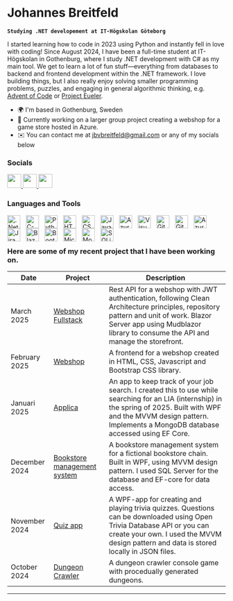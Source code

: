 #  Johannes Breitfeld

**```Studying .NET developement at IT-Högskolan Göteborg```**

I started learning how to code in 2023 using Python and instantly fell in love with coding! Since August 2024, I have been a full-time student at IT-Högskolan in Gothenburg, where I study .NET development with C# as my main tool. We get to learn a lot of fun stuff—everything from databases to backend and frontend development within the .NET framework. I love building things, but I also really enjoy solving smaller programming problems, puzzles, and engaging in general algorithmic thinking, e.g. [Advent of Code](https://github.com/JohannesBreitfeld/AdventOfCode) or [Project Eueler](https://github.com/JohannesBreitfeld/ProjectEuler).

* 🌍  I'm based in Gothenburg, Sweden
* :hammer: Currently working on a larger group project creating a webshop for a game store hosted in Azure.
* ✉️  You can contact me at [jbvbreitfeld@gmail.com](mailto:jbvbreitfeld@gmail.com ) or any of my socials below

### Socials

<p align="left"> <a href="https://discord.com/users/johannesbreitfeld" target="_blank" rel="noreferrer"> <picture> <source media="(prefers-color-scheme: dark)" srcset="https://raw.githubusercontent.com/danielcranney/readme-generator/main/public/icons/socials/discord-dark.svg" /> <source media="(prefers-color-scheme: light)" srcset="https://raw.githubusercontent.com/danielcranney/readme-generator/main/public/icons/socials/discord.svg" /> <img src="https://raw.githubusercontent.com/danielcranney/readme-generator/main/public/icons/socials/discord.svg" width="32" height="32" /> </picture> </a> <a href="https://www.github.com/johannes" target="_blank" rel="noreferrer"> <picture> <source media="(prefers-color-scheme: dark)" srcset="https://raw.githubusercontent.com/danielcranney/readme-generator/main/public/icons/socials/github-dark.svg" /> <source media="(prefers-color-scheme: light)" srcset="https://raw.githubusercontent.com/danielcranney/readme-generator/main/public/icons/socials/github.svg" /> <img src="https://raw.githubusercontent.com/danielcranney/readme-generator/main/public/icons/socials/github.svg" width="32" height="32" /> </picture> </a> <a href="https://www.linkedin.com/in/johannesbreitfeld/" target="_blank" rel="noreferrer"> <picture> <source media="(prefers-color-scheme: dark)" srcset="https://raw.githubusercontent.com/danielcranney/readme-generator/main/public/icons/socials/linkedin-dark.svg" /> <source media="(prefers-color-scheme: light)" srcset="https://raw.githubusercontent.com/danielcranney/readme-generator/main/public/icons/socials/linkedin.svg" /> <img src="https://raw.githubusercontent.com/danielcranney/readme-generator/main/public/icons/socials/linkedin.svg" width="32" height="32" /> </picture> </a></p>
 

###  Languages and Tools

<img align="left" alt=".Net" title=".Net" width="30px" style="padding-right:10px;" src="https://cdn.jsdelivr.net/gh/devicons/devicon/icons/dot-net/dot-net-plain-wordmark.svg" />
<img align="left" alt="C-sharp" title="C#" width="30px" style="padding-right:10px;" src="https://cdn.jsdelivr.net/gh/devicons/devicon/icons/csharp/csharp-original.svg"/>
<img align="left" alt="Python" title="Python" width="30px" style="padding-right:10px;" src="https://cdn.jsdelivr.net/gh/devicons/devicon/icons/python/python-original.svg" />
<img align="left" alt="HTML" title="HTML" width="30px" style="padding-right:10px;" src="https://cdn.jsdelivr.net/gh/devicons/devicon/icons/html5/html5-plain.svg" />
<img align="left" alt="CSS" title="CSS" width="30px" style="padding-right:10px;" src="https://cdn.jsdelivr.net/gh/devicons/devicon/icons/css3/css3-plain.svg" />
<img align="left" alt="JavaScript" title="Javascript" width="30px" style="padding-right:10px;" src="https://cdn.jsdelivr.net/gh/devicons/devicon/icons/javascript/javascript-plain.svg" />  

<img align="left" alt="Azure" title="Azure" width="30px" style="padding-right:10px;" src="https://cdn.jsdelivr.net/gh/devicons/devicon/icons/azure/azure-original.svg" />
<img align="left" alt="Visual Studio" title="Visual Studio" width="30px" style="padding-right:10px;" src="https://cdn.jsdelivr.net/gh/devicons/devicon/icons/visualstudio/visualstudio-original.svg" />
<img align="left" alt="Git" title="Git" width="30px" style="padding-right:10px;" src="https://cdn.jsdelivr.net/gh/devicons/devicon/icons/git/git-original.svg" />
<img align="left" alt="GitHub" title="Github" width="30px" style="padding-right:10px;" src="https://cdn.jsdelivr.net/gh/devicons/devicon/icons/github/github-original.svg" />
<img align="left" alt="Azure Devops" title="Azure Devops" width="30px" style="padding-right:10px;" src="https://cdn.jsdelivr.net/gh/devicons/devicon/icons/azuredevops/azuredevops-original.svg" />
<img align="left" alt="Jira" title="Jira" width="30px" style="padding-right:10px;" src="https://cdn.jsdelivr.net/gh/devicons/devicon/icons/jira/jira-original.svg" />
<img align="left" alt="Blazor" title="Blazor" width="30px" style="padding-right:10px;" src="https://cdn.jsdelivr.net/gh/devicons/devicon/icons/blazor/blazor-original.svg" />
<img align="left" alt="Bootstrap" title="Bootstrap" width="30px" style="padding-right:10px;" src="https://cdn.jsdelivr.net/gh/devicons/devicon/icons/bootstrap/bootstrap-original.svg" />

<img align="left" alt="MicrosoftSQLSever" width="30px" style="padding-right:10px;" src="https://cdn.jsdelivr.net/gh/devicons/devicon/icons/microsoftsqlserver/microsoftsqlserver-original.svg" />
<img align="left" alt="MongoDB" width="30px" style="padding-right:10px;" src="https://cdn.jsdelivr.net/gh/devicons/devicon/icons/mongodb/mongodb-original.svg" />
<img align="left" alt="SQLite" width="30px" style="padding-right:10px;" src="https://cdn.jsdelivr.net/gh/devicons/devicon/icons/sqlite/sqlite-original.svg" />  
<br /><br />



#


### Here are some of my recent project that I have been working on.


|Date|Project|Description|
|--|--|--|
|March 2025|[Webshop Fullstack](https://github.com/JohannesBreitfeld/WebshopFullstack)| Rest API for a webshop with JWT authentication, following Clean Architecture principles, repository pattern and unit of work. Blazor Server app using Mudblazor library to consume the API and manage the storefront.|
|February 2025|[Webshop](https://github.com/JohannesBreitfeld/MagnumsShop)|A frontend for a webshop created in HTML, CSS, Javascript and Bootstrap CSS library.|
|Januari 2025|[Applica](https://github.com/JohannesBreitfeld/Applica)|An app to keep track of your job search. I created this to use while searching for an LIA (internship) in the spring of 2025. Built with WPF and the MVVM design pattern. Implements a MongoDB database accessed using EF Core.|
|December 2024|[Bookstore management system](https://github.com/JohannesBreitfeld/Labb2-Databases-Database-First) | A bookstore management system for a fictional bookstore chain. Built in WPF, using MVVM design pattern. I used SQL Server for the database and EF-core for data access.
|November 2024| [Quiz app](https://github.com/JohannesBreitfeld/Labb3-GUI) |A WPF-app for creating and playing trivia quizzes. Questions can be downloaded using Open Trivia Database API or you can create your own. I used the MVVM design pattern and data is stored locally in JSON files.| 
|October 2024| [Dungeon Crawler](https://github.com/JohannesBreitfeld/Labb2-OOP) | A dungeon crawler console game with procedually generated dungeons. | 
---

<!--
**JohannesBreitfeld/JohannesBreitfeld** is a ✨ _special_ ✨ repository because its `README.md` (this file) appears on your GitHub profile.

Here are some ideas to get you started:

- 🔭 I’m currently working on ...
- 🌱 I’m currently learning ...
- 👯 I’m looking to collaborate on ...
- 🤔 I’m looking for help with ...
- 💬 Ask me about ...
- 📫 How to reach me: ...
- 😄 Pronouns: ...
- ⚡ Fun fact: ...
-->
